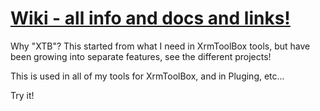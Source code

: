 # [Wiki - all info and docs and links!](https://github.com/rappen/Rappen.XTB.Helper/wiki)

Why "XTB"? This started from what I need in XrmToolBox tools, but have been growing into separate features, see the different projects!

This is used in all of my tools for XrmToolBox, and in Pluging, etc...

Try it!
